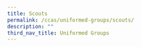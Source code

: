 ```yaml
---
title: Scouts
permalink: /ccas/uniformed-groups/scouts/
description: ""
third_nav_title: Uniformed Groups
---
```


